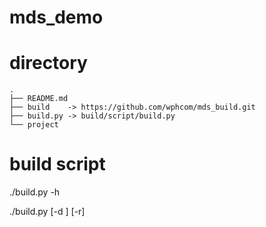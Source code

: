 # mds_demo

# directory
```
.
├── README.md
├── build    -> https://github.com/wphcom/mds_build.git
├── build.py -> build/script/build.py
└── project
```

# build script
./build.py -h

./build.py <buildir> [-d <dotfile>] [-r]

